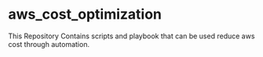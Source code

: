# aws_cost_optimization
This Repository Contains scripts and playbook that can be used reduce aws cost through automation.
